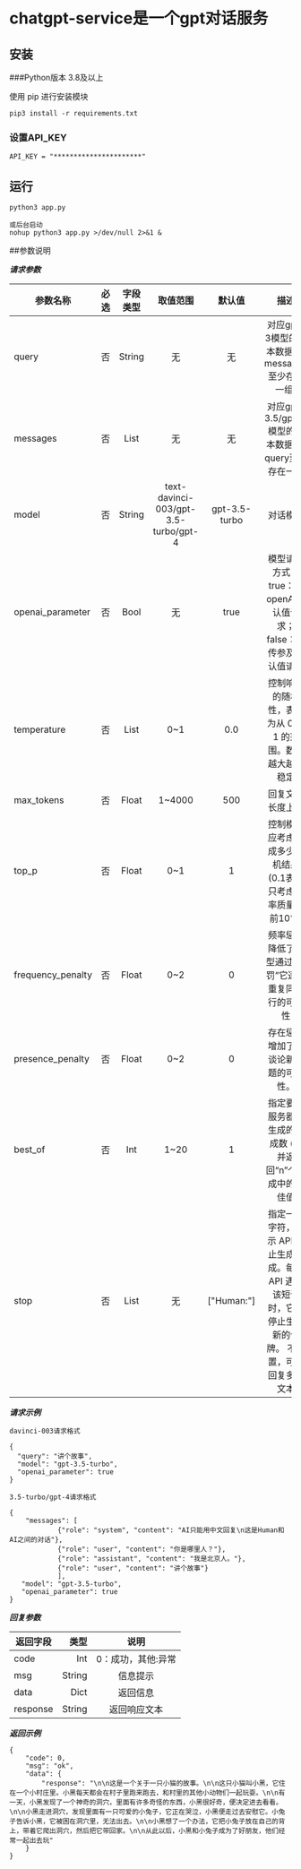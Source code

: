 # chatgpt-service是一个gpt对话服务

## 安装

###Python版本
    3.8及以上

使用 pip 进行安装模块

    pip3 install -r requirements.txt

### 设置API_KEY

    API_KEY = "**********************"

## 运行

    python3 app.py
    
    或后台启动
    nohup python3 app.py >/dev/null 2>&1 &

##参数说明

*****请求参数*****

| 参数名称        | 必选   |  字段类型  | 取值范围  | 默认值  | 描述  |
| --------   | -----:  | :----:  | :----:  | :----:  | :----:  |
| query     | 否 |   String     |  无     |  无     |  对应gpt-3模型的文本数据(与messages至少存在一组)     |
| messages     | 否 |   List     |  无     |  无     |  对应gpt-3.5/gpt-4模型的文本数据(与query至少存在一组     |
| model     | 否 |   String     |  text-davinci-003/gpt-3.5-turbo/gpt-4     |  gpt-3.5-turbo   |  对话模型     |
| openai_parameter     | 否 |   Bool     |  无     |  true    |  模型请求方式：true：按openAI默认值请求；false：按传参及默认值请求     |
| temperature     | 否 |   List     |  0~1     |  0.0     |  控制响应的随机性，表示为从 0 到 1 的范围。数值越大越不稳定     |
| max_tokens     | 否 |   Float     |  1~4000     |  500     |  回复文本长度上限     |
| top_p     | 否 |   Float     |  0~1     |  1     |  控制模型应考虑完成多少随机结果(0.1表示只考虑概率质量为前10%)     |
| frequency_penalty     | 否 |   Float     |  0~2     |  0     |  频率惩罚降低了模型通过“惩罚”它逐字重复同一行的可能性     |
| presence_penalty     | 否 |   Float     |  0~2     |  0     |  存在惩罚增加了它谈论新话题的可能性。     |
| best_of     | 否 |   Int     |  1~20      |  1    |  指定要在服务器端生成的完成数 (n) 并返回“n”个完成中的最佳值     |
| stop     | 否 |   List     |  无     |  ["Human:"]     |  指定一组字符，指示 API 停止生成完成。每当 API 遇到该短语时，它将停止生成新的令牌。 不设置，可能回复多轮文本     |

*****请求示例*****

    davinci-003请求格式

    {
      "query": "讲个故事",
      "model": "gpt-3.5-turbo",
      "openai_parameter": true
    }
    
    3.5-turbo/gpt-4请求格式

    {
        "messages": [
                {"role": "system", "content": "AI只能用中文回复\n这是Human和AI之间的对话"},
                {"role": "user", "content": "你是哪里人？"},
                {"role": "assistant", "content": "我是北京人。"},
                {"role": "user", "content": "讲个故事"}
                ],
       "model": "gpt-3.5-turbo",
       "openai_parameter": true
    }


*****回复参数*****

| 返回字段        |  类型   | 说明  |
| --------   | -----:  | :----:  | 
| code     | Int |   0：成功，其他:异常    |  
| msg     | String |   信息提示     |  
| data     | Dict |   返回信息     |  
| response     | String |   返回响应文本     | 

*****返回示例*****

    {
        "code": 0,
        "msg": "ok",
        "data": {
            "response": "\n\n这是一个关于一只小猫的故事。\n\n这只小猫叫小黑，它住在一个小村庄里。小黑每天都会在村子里跑来跑去，和村里的其他小动物们一起玩耍。\n\n有一天，小黑发现了一个神奇的洞穴，里面有许多奇怪的东西，小黑很好奇，便决定进去看看。\n\n小黑走进洞穴，发现里面有一只可爱的小兔子，它正在哭泣，小黑便走过去安慰它。小兔子告诉小黑，它被困在洞穴里，无法出去。\n\n小黑想了一个办法，它把小兔子放在自己的背上，带着它爬出洞穴，然后把它带回家。\n\n从此以后，小黑和小兔子成为了好朋友，他们经常一起出去玩"
        }
    }
